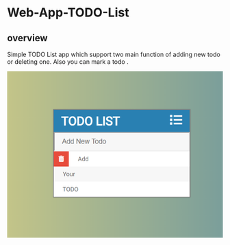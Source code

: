 # Web-App-TODO-List

## overview


Simple TODO List app which support two main function of adding new todo or deleting one.
Also you can mark a todo .

![](https://github.com/Sniryefet/Web-App-TODO-List/blob/master/TODO.PNG)
